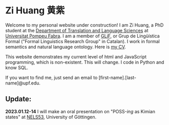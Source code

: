 # Zi Huang 黄紫
Welcome to my personal website under construction! I am Zi Huang, a PhD student at the [Department of Translation and Language Sciences](https://www.upf.edu/web/phd-tradlangsci) at [Universitat Pompeu Fabra](https://www.upf.edu/). I am a member of [GLiF](https://www.upf.edu/web/glif), or Grup de Lingüística Formal ("Formal Linguistics Research Group" in Catalan). I work in formal semantics and natural language ontology. Here is [my CV](https://github.com/zi-huang-upf/zi-huang-upf.github.io/files/10373073/CV.Zi.Huang.pdf).

This website demonstrates my current level of html and JavaScript programming, which is non-existent. This will change. I code in Python and know SQL.

If you want to find me, just send an email to [first-name].[last-name]@upf.edu.

## Update:
**2023.01.12-14** I will make an oral presentation on "POSS-*ing* as Kimian states" at [NELS53](https://nels53.uni-goettingen.de/), University of Göttingen.

